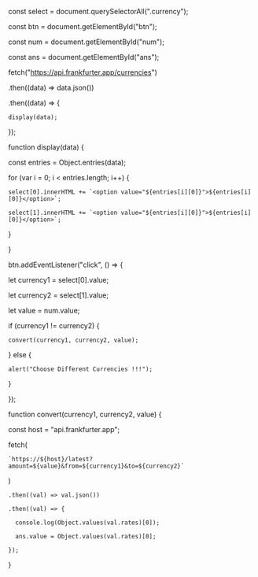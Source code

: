 const select = document.querySelectorAll(".currency");

const btn = document.getElementById("btn");

const num = document.getElementById("num");

const ans = document.getElementById("ans");



fetch("https://api.frankfurter.app/currencies")

  .then((data) => data.json())

  .then((data) => {

    display(data);

  });



function display(data) {

  const entries = Object.entries(data);

  for (var i = 0; i < entries.length; i++) {

    select[0].innerHTML += `<option value="${entries[i][0]}">${entries[i][0]}</option>`;

    select[1].innerHTML += `<option value="${entries[i][0]}">${entries[i][0]}</option>`;

  }

}



btn.addEventListener("click", () => {

  let currency1 = select[0].value;

  let currency2 = select[1].value;

  let value = num.value;



  if (currency1 != currency2) {

    convert(currency1, currency2, value);

  } else {

    alert("Choose Different Currencies !!!");

  }

});



function convert(currency1, currency2, value) {

  const host = "api.frankfurter.app";

  fetch(

    `https://${host}/latest?amount=${value}&from=${currency1}&to=${currency2}`

  )

    .then((val) => val.json())

    .then((val) => {

      console.log(Object.values(val.rates)[0]);

      ans.value = Object.values(val.rates)[0];

    });

}
